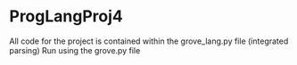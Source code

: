 # ProgLangProj4
All code for the project is contained within the grove_lang.py file (integrated parsing)
Run using the grove.py file
